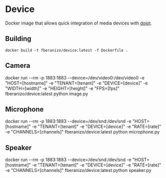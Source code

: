 # Device

Docker image that allows quick integration of media devices with [dojot](https://www.dojot.com.br).

## Building

```shell
docker build -t fberanizo/device:latest -f Dockerfile .
```

## Camera
docker run --rm -p 1883:1883 --device=/dev/video0:/dev/video0 -e "HOST=[hostname]" -e "TENANT=[tenant]" -e "DEVICE=[device]" -e "WIDTH=[width]" -e "HEIGHT=[height]" -e "FPS=[fps]" fberanizo/device:latest python image.py

## Microphone
docker run --rm -p 1883:1883 --device=/dev/snd:/dev/snd -e "HOST=[hostname]" -e "TENANT=[tenant]" -e "DEVICE=[device]" -e "RATE=[rate]" -e "CHANNELS=[channels]" fberanizo/device:latest python microphone.py

## Speaker
docker run --rm -p 1883:1883 --device=/dev/snd:/dev/snd -e "HOST=[hostname]" -e "TENANT=[tenant]" -e "DEVICE=[device]" -e "RATE=[rate]" -e "CHANNELS=[channels]" fberanizo/device:latest python speaker.py
